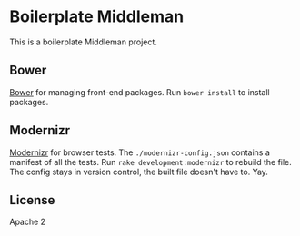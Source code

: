 # Boilerplate Middleman

This is a boilerplate Middleman project.

## Bower

[Bower](http://bower.io) for managing front-end packages. Run `bower install`
to install packages.

## Modernizr

[Modernizr](https://modernizr.com/docs) for browser tests.  The
`./modernizr-config.json` contains a manifest of all the tests.  Run `rake
development:modernizr` to rebuild the file. The config stays in version
control, the built file doesn't have to. Yay.

## License

Apache 2

